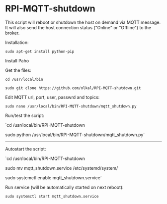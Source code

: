 # RPI-MQTT-shutdown
This script will reboot or shutdown the host on demand via MQTT message. 
It will also send the host connection status ("Online" or "Offline") to the broker.

Installation:

`sudo apt-get install python-pip`

Install Paho

Get the files:

`cd /usr/local/bin`

`sudo git clone https://github.com/olkal/RPI-MQTT-shutdown.git`

Edit MQTT url, port, user, passwrd and topics:

`sudo nano /usr/local/bin/RPI-MQTT-shutdown/mqtt_shutdown.py`

Run/test the script: 

`cd /usr/local/bin/RPI-MQTT-shutdown

sudo python /usr/local/bin/RPI-MQTT-shutdown/mqtt_shutdown.py`

******************************
Autostart the script:

`cd /usr/local/bin/RPI-MQTT-shutdown

sudo mv mqtt_shutdown.service /etc/systemd/system/

sudo systemctl enable mqtt_shutdown.service`

Run service (will be automatically started on next reboot):

`sudo systemctl start mqtt_shutdown.service`
